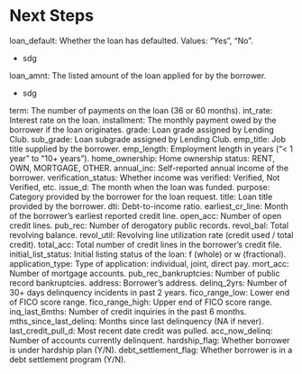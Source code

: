 # Next Steps

loan_default:	Whether the loan has defaulted. Values: “Yes”, “No”.
* sdg

loan_amnt: The listed amount of the loan applied for by the borrower.
* sdg

term:	The number of payments on the loan (36 or 60 months).
int_rate:	Interest rate on the loan.
installment: The monthly payment owed by the borrower if the loan originates.
grade: Loan grade assigned by Lending Club.
sub_grade: Loan subgrade assigned by Lending Club.
emp_title: Job title supplied by the borrower.
emp_length:	Employment length in years (“< 1 year” to “10+ years”).
home_ownership:	Home ownership status: RENT, OWN, MORTGAGE, OTHER.
annual_inc: Self-reported annual income of the borrower.
verification_status: Whether income was verified: Verified, Not Verified, etc.
issue_d: The month when the loan was funded.
purpose: Category provided by the borrower for the loan request.
title: Loan title provided by the borrower.
dti: Debt-to-income ratio.
earliest_cr_line:	Month of the borrower’s earliest reported credit line.
open_acc:	Number of open credit lines.
pub_rec: Number of derogatory public records.
revol_bal: Total revolving balance.
revol_util:	Revolving line utilization rate (credit used / total credit).
total_acc: Total number of credit lines in the borrower’s credit file.
initial_list_status: Initial listing status of the loan: f (whole) or w (fractional).
application_type:	Type of application: individual, joint, direct pay.
mort_acc:	Number of mortgage accounts.
pub_rec_bankruptcies:	Number of public record bankruptcies.
address: Borrower’s address.
delinq_2yrs: Number of 30+ days delinquency incidents in past 2 years.
fico_range_low:	Lower end of FICO score range.
fico_range_high: Upper end of FICO score range.
inq_last_6mths:	Number of credit inquiries in the past 6 months.
mths_since_last_delinq:	Months since last delinquency (NA if never).
last_credit_pull_d:	Most recent date credit was pulled.
acc_now_delinq:	Number of accounts currently delinquent.
hardship_flag: Whether borrower is under hardship plan (Y/N).
debt_settlement_flag:	Whether borrower is in a debt settlement program (Y/N).
